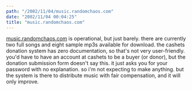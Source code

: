 ```yaml
---
path: "/2002/11/04/music.randomchaos.com" 
date: "2002/11/04 00:04:25" 
title: "music.randomchaos.com" 
---
```

<p><a href="http://music.randomchaos.com/">music.randomchaos.com</a> is operational, but just barely. there are currently two full songs and eight sample mp3s available for download. the cashets donation system has zero documentation, so that's not very user-friendly. you'd have to have an account at cashets to be a buyer (or donor), but the donation submission form doesn't say this. it just asks you for your password with no explanation. so i'm not expecting to make anything. but the system is there to distribute music with fair compensation, and it will only improve.</p>